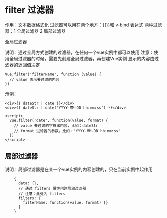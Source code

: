 
# filter 过滤器

作用：文本数据格式化
过滤器可以用在两个地方：{{}}和 v-bind 表达式
两种过滤器：1 全局过滤器 2 局部过滤器


全局过滤器

说明：通过全局方式创建的过滤器，在任何一个vue实例中都可以使用
注意：使用全局过滤器的时候，需要先创建全局过滤器，再创建Vue实例
显示的内容由过滤器的返回值决定

```
Vue.filter('filterName', function (value) {
  // value 表示要过滤的内容
})
```

示例：

```
<div>{{ dateStr | date }}</div>
<div>{{ dateStr | date('YYYY-MM-DD hh:mm:ss') }}</div>

<script>
  Vue.filter('date', function(value, format) {
    // value 要过滤的字符串内容，比如：dateStr
    // format 过滤器的参数，比如：'YYYY-MM-DD hh:mm:ss'
  })
</script>

```

## 局部过滤器

说明：局部过滤器是在某一个vue实例的内容创建的，只在当前实例中起作用

```
	{
	  data: {},
	  // 通过 filters 属性创建局部过滤器
	  // 注意：此处为 filters
	  filters: {
	    filterName: function(value, format) {}
	  }
	}
```
